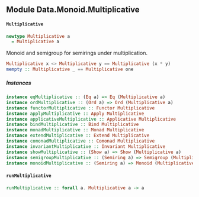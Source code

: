 ## Module Data.Monoid.Multiplicative

#### `Multiplicative`

``` purescript
newtype Multiplicative a
  = Multiplicative a
```

Monoid and semigroup for semirings under multiplication.

``` purescript
Multiplicative x <> Multiplicative y == Multiplicative (x * y)
mempty :: Multiplicative _ == Multiplicative one
```

##### Instances
``` purescript
instance eqMultiplicative :: (Eq a) => Eq (Multiplicative a)
instance ordMultiplicative :: (Ord a) => Ord (Multiplicative a)
instance functorMultiplicative :: Functor Multiplicative
instance applyMultiplicative :: Apply Multiplicative
instance applicativeMultiplicative :: Applicative Multiplicative
instance bindMultiplicative :: Bind Multiplicative
instance monadMultiplicative :: Monad Multiplicative
instance extendMultiplicative :: Extend Multiplicative
instance comonadMultiplicative :: Comonad Multiplicative
instance invariantMultiplicative :: Invariant Multiplicative
instance showMultiplicative :: (Show a) => Show (Multiplicative a)
instance semigroupMultiplicative :: (Semiring a) => Semigroup (Multiplicative a)
instance monoidMultiplicative :: (Semiring a) => Monoid (Multiplicative a)
```

#### `runMultiplicative`

``` purescript
runMultiplicative :: forall a. Multiplicative a -> a
```


